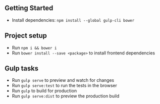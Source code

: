 ## Getting Started

- Install dependencies: `npm install --global gulp-cli bower`

## Project setup
- Run `npm i && bower i`
- Run `bower install --save <package>` to install frontend dependencies

## Gulp tasks
- Run `gulp serve` to preview and watch for changes
- Run `gulp serve:test` to run the tests in the browser
- Run `gulp` to build for production
- Run `gulp serve:dist` to preview the production build



